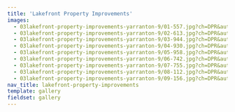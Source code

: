 ```yaml
---
title: 'Lakefront Property Improvements'
images:
  - 03lakefront-property-improvements-yarranton-9/01-557.jpg?ch=DPR&auto=compress,enhance,format&w=475&h=300
  - 03lakefront-property-improvements-yarranton-9/02-613.jpg?ch=DPR&auto=compress,enhance,format&w=475&h=300
  - 03lakefront-property-improvements-yarranton-9/03-944.jpg?ch=DPR&auto=compress,enhance,format&w=475&h=300
  - 03lakefront-property-improvements-yarranton-9/04-930.jpg?ch=DPR&auto=compress,enhance,format&w=475&h=300
  - 03lakefront-property-improvements-yarranton-9/05-958.jpg?ch=DPR&auto=compress,enhance,format&w=475&h=300
  - 03lakefront-property-improvements-yarranton-9/06-742.jpg?ch=DPR&auto=compress,enhance,format&w=475&h=300
  - 03lakefront-property-improvements-yarranton-9/07-755.jpg?ch=DPR&auto=compress,enhance,format&w=475&h=300
  - 03lakefront-property-improvements-yarranton-9/08-112.jpg?ch=DPR&auto=compress,enhance,format&w=475&h=300
  - 03lakefront-property-improvements-yarranton-9/09-156.jpg?ch=DPR&auto=compress,enhance,format&w=475&h=300
nav_title: lakefront-property-improvements
template: gallery
fieldset: gallery
---
```

